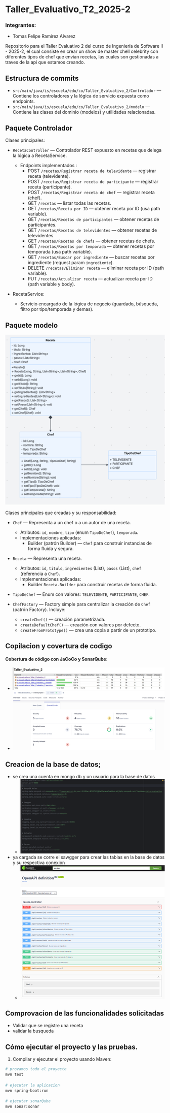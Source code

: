 # Taller_Evaluativo_T2_2025-2

### Integrantes:
 - Tomas Felipe Ramirez Alvarez

Repositorio para el Taller Evaluativo 2 del curso de Ingeniería de Software II - 2025-2, el cual 
consiste en crear un show de master chell celebrity con diferentes tipos de chef que envian recetas, las cuales son 
gestionadas a traves de la api que estamos creando.

## Estructura de commits

- `src/main/java/is/escuela/edu/co/Taller_Evaluativo_2/Controlador` — Contiene los controladores y la lógica de servicio expuesta como endpoints.
- `src/main/java/is/escuela/edu/co/Taller_Evaluativo_2/modelo` — Contiene las clases del dominio (modelos) y utilidades relacionadas.

## Paquete Controlador

Clases principales:

- `RecetaController` — Controlador REST expuesto en recetas que delega la lógica a RecetaService.
  - Endpoints implementados :
    - POST `/recetas/Registrar receta de televidente` — registrar receta (televidente).
    - POST `/recetas/Registrar receta de participante` — registrar receta (participante).
    - POST `/recetas/Registrar receta de chef` — registrar receta (chef).
    - GET `/recetas` — listar todas las recetas.
    - GET `/recetas/Receta por ID` — obtener receta por ID (usa path variable).
    - GET `/recetas/Recetas de participantes` — obtener recetas de participantes.
    - GET `/recetas/Recetas de televidentes` — obtener recetas de televidentes.
    - GET `/recetas/Recetas de chefs` — obtener recetas de chefs.
    - GET `/recetas/Recetas por temporada` — obtener recetas por temporada (usa path variable).
    - GET `/recetas/Buscar por ingrediente` — buscar recetas por ingrediente (request param `ingrediente`).
    - DELETE `/recetas/Eliminar receta` — eliminar receta por ID (path variable).
    - PUT `/recetas/Actualizar receta` — actualizar receta por ID (path variable y body).

- RecetaService: 
  -  Servicio encargado de la lógica de negocio (guardado, búsqueda, filtro por tipo/temporada y demas).

## Paquete modelo

![img.png](img.png)

Clases principales que creadas y su responsabilidad:

- `Chef` — Representa a un chef o a un autor de una receta.
  - Atributos: `id`, `nombre`, `tipo` (enum `TipoDeChef`), `temporada`.
  - Implementaciones aplicadas:
    - Builder (patrón Builder) — `Chef` para construir instancias de forma fluida y segura.


- `Receta` — Representa una receta.
  - Atributos: `id`, `titulo`, `ingredientes` (List<String>), `pasos` (List<String>), `chef` (referencia a `Chef`).
  - Implementaciones aplicadas:
    - Builder `Receta.Builder` para construir recetas de forma fluida.

- `TipoDeChef` — Enum con valores: `TELEVIDENTE`, `PARTICIPANTE`, `CHEF`.


- `ChefFactory` — Factory simple para centralizar la creación de `Chef` (patrón Factory). Incluye:
  - `createChef()` — creación parametrizada.
  - `createDefaultChef()` — creación con valores por defecto.
  - `createFromPrototype()` — crea una copia a partir de un prototipo.

## Copilacion y covertura de codigo
    
#### Cobertura de código con JaCoCo y SonarQube:
- ![img_1.png](img_1.png) 
- ![img_2.png](img_2.png)

## Creacion de la base de datos;
- se crea una cuenta en mongo db y un usuario para la base de datos
  - ![img_3.png](img_3.png)
- ya cargada se corre el sawgger para crear las tablas en la base de datos y su respectiva conexion
  -  ![img_4.png](img_4.png)

## Comprovacion de las funcionalidades solicitadas
- Validar que se registre una receta
- validar la busqueda

## Cómo ejecutar el proyecto y las pruebas.

1. Compilar y ejecutar el proyecto usando Maven:

```bash
# provamos todo el proyecto
mvn test

# ejecutar la aplicacion
mvn spring-boot:run

# ejecutar sonarQube
mvn sonar:sonar
```
